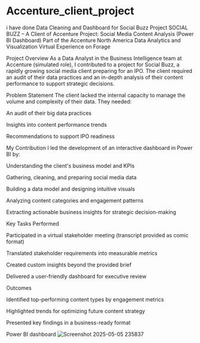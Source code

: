 # Accenture_client_project
i have done Data Cleaning and Dashboard for Social Buzz Project
SOCIAL BUZZ – A Client of Accenture
Project: Social Media Content Analysis (Power BI Dashboard)
Part of the Accenture North America Data Analytics and Visualization Virtual Experience on Forage

  Project Overview
As a Data Analyst in the Business Intelligence team at Accenture (simulated role), I contributed to a project for Social Buzz, a rapidly growing social media client preparing for an IPO. The client required an audit of their data practices and an in-depth analysis of their content performance to support strategic decisions.

 Problem Statement
The client lacked the internal capacity to manage the volume and complexity of their data. They needed:

An audit of their big data practices

Insights into content performance trends

Recommendations to support IPO readiness

 My Contribution
I led the development of an interactive dashboard in Power BI by:

Understanding the client's business model and KPIs

Gathering, cleaning, and preparing social media data

Building a data model and designing intuitive visuals

Analyzing content categories and engagement patterns

Extracting actionable business insights for strategic decision-making

 Key Tasks Performed

Participated in a virtual stakeholder meeting (transcript provided as comic format)

Translated stakeholder requirements into measurable metrics

Created custom insights beyond the provided brief

Delivered a user-friendly dashboard for executive review

 Outcomes

Identified top-performing content types by engagement metrics

Highlighted trends for optimizing future content strategy

Presented key findings in a business-ready format


Power BI dashboard 
![Screenshot 2025-05-05 235837](https://github.com/user-attachments/assets/f9d6648f-c83b-4780-a151-99d71d75fe7a)
